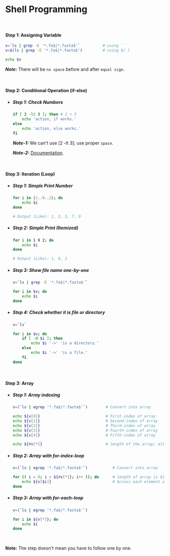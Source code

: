 # Shell Programming

&nbsp;

#### Step 1: Assigning Variable
```sh
v=`ls | grep -E '*.fa$|*.fasta$'`          # using ` `
v=$(ls | grep -E '*.fa$|*.fasta$')         # using $( )

echo $v
```
***Note:*** There will be `no space` before and after `equal sign`.

&nbsp;
&nbsp;

#### Step 2: Conditional Operation (if-else)

- ##### Step 1: Check Numbers
  ```sh
  if [ 2 -lt 3 ]; then # 2 < 3
      echo 'action, if works.'
  else
      echo 'action, else works.'
  fi
  ```

  ***Note-1:*** We can't use [2 -lt 3]; use proper `space`.

  ***Note-2:*** [Documentation](https://www.linuxtechi.com/compare-numbers-strings-files-in-bash-script/).

&nbsp;
&nbsp;

#### Step 3: Iteration (Loop)

- ##### Step 1: Simple Print Number
  ```sh
  for i in {1..9..2}; do
      echo $i
  done

  # Output (Like): 1, 3, 5, 7, 9
  ```

- ##### Step 2: Simple Print (Itemized)
  ```sh
  for i in 1 9 2; do
      echo $i
  done

  # Output (Like): 1, 9, 2
  ```

- ##### Step 3: Show file name one-by-one
  ```sh
  v=`ls | grep -E '*.fa$|*.fasta$'`

  for i in $v; do
      echo $i
  done
  ```

- ##### Step 4: Check whether it is file or directory
  ```sh
  v=`ls`

  for i in $v; do
      if [ -d $i ]; then
          echo $i '->' 'is a directory.'
      else
          echo $i '->' 'is a file.'
      fi
  done
  ```

&nbsp;
&nbsp;

#### Step 3: Array

- ##### Step 1: Array indexing
  ```sh
  v=(`ls | egrep '*.fa$|*.fasta$'`)        # Convert into array 

  echo ${v[0]}                             # First-index of array
  echo ${v[1]}                             # Second-index of array
  echo ${v[2]}                             # Third-index of array
  echo ${v[3]}                             # Fourth-index of array
  echo ${v[4]}                             # Fifth-index of array

  echo ${#v[*]}                            # length of the array; alternatively ${#v[@]} 
  ```

- ##### Step 2: Array with for-index-loop
  ```sh
  v=(`ls | egrep '*.fa$|*.fasta$'`)           # Convert into array

  for (( i = 0; i < ${#v[*]}; i++ )); do      # length of array is ${#v[*]} or ${#v[@]} 
      echo ${v[$i]}                           # Access each element of the array
  done
  ```

- ##### Step 3: Array with for-each-loop
  ```sh
  v=(`ls | egrep '*.fa$|*.fasta$'`)

  for i in ${v[*]}; do
      echo $i
  done
  ```

&nbsp;
&nbsp;

**Note:** The step doesn't mean you have to follow one by one.
